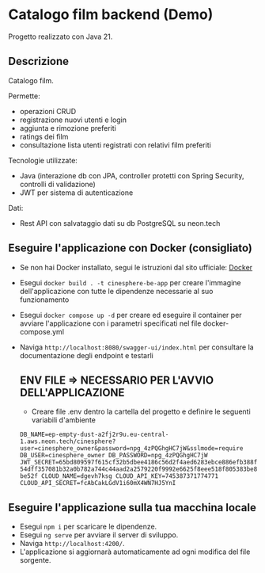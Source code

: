 # Catalogo film backend (Demo)

Progetto realizzato con Java 21.

## Descrizione 

Catalogo film. 

Permette:
- operazioni CRUD
- registrazione nuovi utenti e login
- aggiunta e rimozione preferiti
- ratings dei film
- consultazione lista utenti registrati con relativi film preferiti

Tecnologie utilizzate:
- Java (interazione db con JPA, controller protetti con Spring Security, controlli di validazione)
- JWT per sistema di autenticazione

Dati:
- Rest API con salvataggio dati su db PostgreSQL su neon.tech

## Eseguire l'applicazione con Docker (consigliato)

- Se non hai Docker installato, segui le istruzioni dal sito ufficiale: [Docker](https://docs.docker.com/desktop/)
- Esegui `docker build . -t cinesphere-be-app` per creare l'immagine dell'applicazione con tutte le dipendenze necessarie al suo funzionamento
- Esegui `docker compose up -d` per creare ed eseguire il container per avviare l'applicazione con i parametri specificati nel file docker-compose.yml
- Naviga `http://localhost:8080/swagger-ui/index.html` per consultare la documentazione degli endpoint e testarli

  ## ENV FILE => NECESSARIO PER L'AVVIO DELL'APPLICAZIONE
  - Creare file .env dentro la cartella del progetto e definire le seguenti variabili d'ambiente
    
  `DB_NAME=ep-empty-dust-a2fj2r9u.eu-central-1.aws.neon.tech/cinesphere?user=cinesphere_owner&password=npg_4zPQGhgHC7jW&sslmode=require
  DB_USER=cinesphere_owner
  DB_PASSWORD=npg_4zPQGhgHC7jW
  JWT_SECRET=65bd809597f615cf32b5dbee4186c56d2f4aed6283ebce886efb388f54dff357081b32a0b782a744c44aad2a2579220f9992e6625f8eee518f805383be8be52f
  CLOUD_NAME=dgevh7ksg
  CLOUD_API_KEY=745387371774771
  CLOUD_API_SECRET=fcAbCakLGdV1i60mX4WN7HJ5YnI`

## Eseguire l'applicazione sulla tua macchina locale

- Esegui `npm i` per scaricare le dipendenze.
- Esegui `ng serve` per avviare il server di sviluppo.
- Naviga `http://localhost:4200/`.
- L'applicazione si aggiornarà automaticamente ad ogni modifica del file sorgente.


